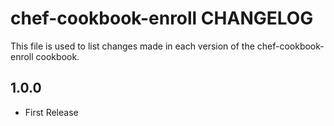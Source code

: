 # chef-cookbook-enroll CHANGELOG

This file is used to list changes made in each version of the chef-cookbook-enroll cookbook.

## 1.0.0

- First Release